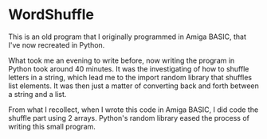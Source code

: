 # WordShuffle
This is an old program that I originally programmed in Amiga BASIC, that I've now recreated in Python.

What took me an evening to write before, now writing the program in Python took around 40 minutes.
It was the investigating of how to shuffle letters in a string, which lead me to the import random library that shuffles list elements.
It was then just a matter of converting back and forth between a string and a list.

From what I recollect, when I wrote this code in Amiga BASIC, I did code the shuffle part using 2 arrays.  Python's random library
eased the process of writing this small program.

